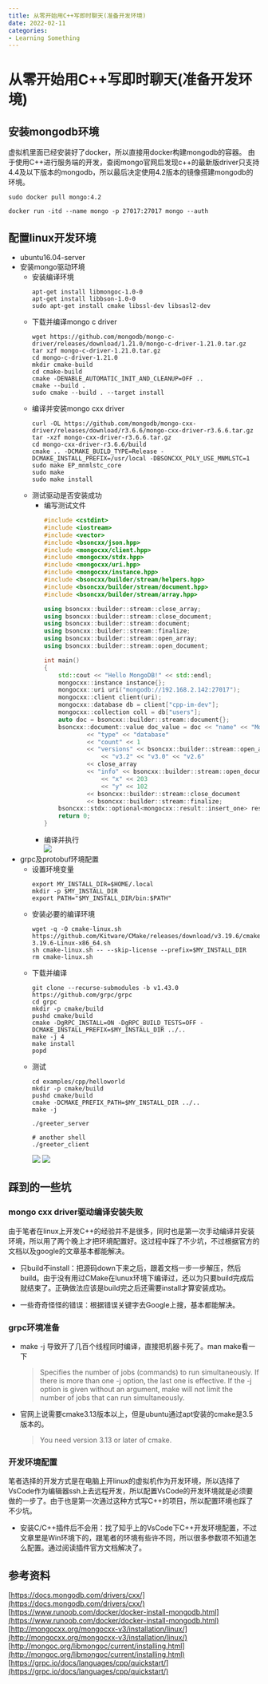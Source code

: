 ```yaml
---
title: 从零开始用C++写即时聊天(准备开发环境)
date: 2022-02-11
categories:
- Learning Something
---
```


# 从零开始用C++写即时聊天(准备开发环境)
## 安装mongodb环境
虚拟机里面已经安装好了docker，所以直接用docker构建mongodb的容器。 
由于使用C++进行服务端的开发，查阅mongo官网后发现c++的最新版driver只支持4.4及以下版本的mongodb，所以最后决定使用4.2版本的镜像搭建mongodb的环境。
```
sudo docker pull mongo:4.2

docker run -itd --name mongo -p 27017:27017 mongo --auth

```

## 配置linux开发环境
- ubuntu16.04-server
- 安装mongo驱动环境
  - 安装编译环境
    ```
    apt-get install libmongoc-1.0-0
    apt-get install libbson-1.0-0
    sudo apt-get install cmake libssl-dev libsasl2-dev
    ```
  - 下载并编译mongo c driver
    ```
    wget https://github.com/mongodb/mongo-c-driver/releases/download/1.21.0/mongo-c-driver-1.21.0.tar.gz
    tar xzf mongo-c-driver-1.21.0.tar.gz
    cd mongo-c-driver-1.21.0
    mkdir cmake-build
    cd cmake-build
    cmake -DENABLE_AUTOMATIC_INIT_AND_CLEANUP=OFF ..
    cmake --build .
    sudo cmake --build . --target install
    ```
  - 编译并安装mongo cxx driver
    ```
    curl -OL https://github.com/mongodb/mongo-cxx-driver/releases/download/r3.6.6/mongo-cxx-driver-r3.6.6.tar.gz
    tar -xzf mongo-cxx-driver-r3.6.6.tar.gz
    cd mongo-cxx-driver-r3.6.6/build
    cmake .. -DCMAKE_BUILD_TYPE=Release -DCMAKE_INSTALL_PREFIX=/usr/local -DBSONCXX_POLY_USE_MNMLSTC=1
    sudo make EP_mnmlstc_core
    sudo make
    sudo make install
    ```
  - 测试驱动是否安装成功
    - 编写测试文件
      ```c++
      #include <cstdint>
      #include <iostream>
      #include <vector>
      #include <bsoncxx/json.hpp>
      #include <mongocxx/client.hpp>
      #include <mongocxx/stdx.hpp>
      #include <mongocxx/uri.hpp>
      #include <mongocxx/instance.hpp>
      #include <bsoncxx/builder/stream/helpers.hpp>
      #include <bsoncxx/builder/stream/document.hpp>
      #include <bsoncxx/builder/stream/array.hpp>

      using bsoncxx::builder::stream::close_array;
      using bsoncxx::builder::stream::close_document;
      using bsoncxx::builder::stream::document;
      using bsoncxx::builder::stream::finalize;
      using bsoncxx::builder::stream::open_array;
      using bsoncxx::builder::stream::open_document;

      int main()
      {
          std::cout << "Hello MongoDB!" << std::endl;
          mongocxx::instance instance{};
          mongocxx::uri uri("mongodb://192.168.2.142:27017"); 
          mongocxx::client client(uri);
          mongocxx::database db = client["cpp-im-dev"];
          mongocxx::collection coll = db["users"];
          auto doc = bsoncxx::builder::stream::document{};
          bsoncxx::document::value doc_value = doc << "name" << "MongoDB"
                  << "type" << "database"
                  << "count" << 1
                  << "versions" << bsoncxx::builder::stream::open_array
                      << "v3.2" << "v3.0" << "v2.6"
                  << close_array
                  << "info" << bsoncxx::builder::stream::open_document
                      << "x" << 203
                      << "y" << 102
                  << bsoncxx::builder::stream::close_document
                  << bsoncxx::builder::stream::finalize;
          bsoncxx::stdx::optional<mongocxx::result::insert_one> result = coll.insert_one(bsoncxx::document::view_or_value(doc_value));
          return 0;
      }
      ```
    - 编译并执行  
      ![](https://cooktea.github.io/assets/images/Snipaste_2022-02-11_22-59-47.png)
- grpc及protobuf环境配置
  - 设置环境变量
    ```
    export MY_INSTALL_DIR=$HOME/.local
    mkdir -p $MY_INSTALL_DIR
    export PATH="$MY_INSTALL_DIR/bin:$PATH"
    ```
  - 安装必要的编译环境
    ```
    wget -q -O cmake-linux.sh https://github.com/Kitware/CMake/releases/download/v3.19.6/cmake-3.19.6-Linux-x86_64.sh
    sh cmake-linux.sh -- --skip-license --prefix=$MY_INSTALL_DIR
    rm cmake-linux.sh
    ```
  - 下载并编译
    ```
    git clone --recurse-submodules -b v1.43.0 https://github.com/grpc/grpc
    cd grpc
    mkdir -p cmake/build
    pushd cmake/build
    cmake -DgRPC_INSTALL=ON -DgRPC_BUILD_TESTS=OFF -DCMAKE_INSTALL_PREFIX=$MY_INSTALL_DIR ../..
    make -j 4
    make install
    popd
    ```
  - 测试
    ```
    cd examples/cpp/helloworld
    mkdir -p cmake/build
    pushd cmake/build
    cmake -DCMAKE_PREFIX_PATH=$MY_INSTALL_DIR ../..
    make -j
    ```
    ```
    ./greeter_server

    # another shell
    ./greeter_client
    ```
    ![](https://cooktea.github.io/assets/images/Snipaste_2022-02-12_22-33-37.png)
    ![](https://cooktea.github.io/assets/images/Snipaste_2022-02-12_22-34-21.png)

## 踩到的一些坑
### mongo cxx driver驱动编译安装失败  
由于笔者在linux上开发C++的经验并不是很多，同时也是第一次手动编译并安装环境，所以用了两个晚上才把环境配置好。这过程中踩了不少坑，不过根据官方的文档以及google的文章基本都能解决。
- 只build不install：把源码down下来之后，跟着文档一步一步解压，然后build。由于没有用过CMake在lunux环境下编译过，还以为只要build完成后就结束了。正确做法应该是build完之后还需要install才算安装成功。

- 一些奇奇怪怪的错误：根据错误关键字去Google上搜，基本都能解决。  

### grpc环境准备
- make -j 导致开了几百个线程同时编译，直接把机器卡死了。man make看一下
  >Specifies the number of jobs (commands) to run simultaneously.  If there is more than one -j option, the last one is effective.  If the -j option is given without an argument, make will not limit the number of jobs that can run simultaneously.

- 官网上说需要cmake3.13版本以上，但是ubuntu通过apt安装的cmake是3.5版本的。
  >You need version 3.13 or later of cmake.

### 开发环境配置
笔者选择的开发方式是在电脑上开linux的虚拟机作为开发环境，所以选择了VsCode作为编辑器ssh上去远程开发，所以配置VsCode的开发环境就是必须要做的一步了。由于也是第一次通过这种方式写C++的项目，所以配置环境也踩了不少坑。
- 安装C/C++插件后不会用：找了知乎上的VsCode下C++开发环境配置，不过文章里是Win环境下的，跟笔者的环境有些许不同，所以很多参数项不知道怎么配置。通过阅读插件官方文档解决了。

## 参考资料
[https://docs.mongodb.com/drivers/cxx/](https://docs.mongodb.com/drivers/cxx/)  
[https://www.runoob.com/docker/docker-install-mongodb.html](https://www.runoob.com/docker/docker-install-mongodb.html)  
[http://mongocxx.org/mongocxx-v3/installation/linux/](http://mongocxx.org/mongocxx-v3/installation/linux/)  
[http://mongoc.org/libmongoc/current/installing.html](http://mongoc.org/libmongoc/current/installing.html)  
[https://grpc.io/docs/languages/cpp/quickstart/](https://grpc.io/docs/languages/cpp/quickstart/)  